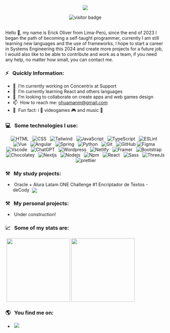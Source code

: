 <p align="center"><img src="https://git-profile-readme-banner.vercel.app/api/python?username=Jetbear69&bg=black&fill=white&txt=A%20Front-end%20Developer"></p>

<div align="center">
   <img src="https://visitor-badge.laobi.icu/badge?page_id=Jetbear69.Jetbear69" alt="visitor badge"/>
</div>
<br>

Hello 👋, my name is Erick Oliver from Lima-Perú, since the end of 2023 I began the path of becoming a self-taught programmer, currently I am still learning new languages ​​and the use of frameworks, I hope to start a career in Systems Engineering this 2024 and create more projects for a future job, I would also like to be able to contribute and work as a team, if you need any help, no matter how small, you can contact me.

### ⚡ &nbsp;&nbsp;Quickly Information:

- 🔭 &nbsp;I’m currently working on Concentrix at Support
- 🌱 &nbsp;I’m currently learning React and others languages
- 🤝 &nbsp;I’m looking to collaborate on create apps and web games design
- 📫 &nbsp;How to reach me: ohuamanm@gmail.com
- 🎯 &nbsp;Fun fact: i 🧡 videogames 🎮 and music 🎵

### 💻 &nbsp;&nbsp;Some technologies I use:
<p align="center">
  <img src="https://img.shields.io/badge/HTML5-E34F26?style=for-the-badge&logo=html5&logoColor=white" alt="HTML" />&nbsp;&nbsp;
  <img src="https://img.shields.io/badge/CSS3-1572B6?style=for-the-badge&logo=css3&logoColor=white" alt="CSS" />&nbsp;&nbsp;
  <img src="https://img.shields.io/badge/Tailwind_CSS-38B2AC?style=for-the-badge&logo=tailwind-css&logoColor=white" alt="Tailwind" />&nbsp;&nbsp;
  <img src="https://img.shields.io/badge/JavaScript-323330?style=for-the-badge&logo=javascript&logoColor=F7DF1E" alt="JavaScript" />&nbsp;&nbsp;
  <img src="https://img.shields.io/badge/TypeScript-007ACC?style=for-the-badge&logo=typescript&logoColor=white" alt="TypeScript" />&nbsp;&nbsp;
  <img src="https://img.shields.io/badge/eslint-3A33D1?style=for-the-badge&logo=eslint&logoColor=white" alt="ESLint">&nbsp;&nbsp;
  <img src="https://img.shields.io/badge/Vue%20js-35495E?style=for-the-badge&logo=vuedotjs&logoColor=4FC08D" alt="Vue" />&nbsp;&nbsp;
  <img src="https://img.shields.io/badge/Angular-DD0031?style=for-the-badge&logo=angular&logoColor=white" alt="Angular" />&nbsp;&nbsp;
  <img src="https://img.shields.io/badge/Spring_Boot-F2F4F9?style=for-the-badge&logo=spring-boot" alt="Spring">&nbsp;&nbsp;
  <img src="https://img.shields.io/badge/Python-FFD43B?style=for-the-badge&logo=python&logoColor=blue" alt="Python">&nbsp;&nbsp;
  <img src="https://img.shields.io/badge/Git-F05032?style=for-the-badge&logo=git&logoColor=white" alt="Git" />&nbsp;&nbsp;
  <img src="https://img.shields.io/badge/github%20-%23000.svg?&style=for-the-badge&logo=github&logoColor=white" alt="GitHub" />
  <img src="https://img.shields.io/badge/Figma-F24E1E?style=for-the-badge&logo=figma&logoColor=white" alt="Figma">&nbsp;&nbsp;
  <img src="https://img.shields.io/badge/VSCode-0078D4?style=for-the-badge&logo=visual%20studio%20code&logoColor=white" alt="Vscode">&nbsp;&nbsp;
  <img src="https://img.shields.io/badge/ChatGPT-74aa9c?style=for-the-badge&logo=openai&logoColor=white" alt="ChatGPT">&nbsp;&nbsp;
  <img src="https://img.shields.io/badge/Wordpress-21759B?style=for-the-badge&logo=wordpress&logoColor=white" alt="Wordpress">&nbsp;&nbsp;
  <img src="https://img.shields.io/badge/Netlify-00C7B7?style=for-the-badge&logo=netlify&logoColor=white" alt="Netlify">&nbsp;&nbsp;
  <img src="https://img.shields.io/badge/Framer-black?style=for-the-badge&logo=framer&logoColor=blue" alt="Framer">&nbsp;&nbsp;
  <img src="https://img.shields.io/badge/Bootstrap-563D7C?style=for-the-badge&logo=bootstrap&logoColor=white" alt="Bootstrap">&nbsp;&nbsp;
  <img src="https://img.shields.io/badge/Chocolatey-80B5E3?style=for-the-badge&logo=chocolatey&logoColor=fff" alt="Chocolatey">&nbsp;&nbsp;
  <img src="https://img.shields.io/badge/next%20js-000000?style=for-the-badge&logo=nextdotjs&logoColor=white" alt="Nextjs">&nbsp;&nbsp;
  <img src="https://img.shields.io/badge/Node%20js-339933?style=for-the-badge&logo=nodedotjs&logoColor=white" alt="Nodejs">&nbsp;&nbsp;
  <img src="https://img.shields.io/badge/npm-CB3837?style=for-the-badge&logo=npm&logoColor=white" alt="Npm">&nbsp;&nbsp;
  <img src="https://img.shields.io/badge/React-20232A?style=for-the-badge&logo=react&logoColor=61DAFB" alt="React">&nbsp;&nbsp;
  <img src="https://img.shields.io/badge/Sass-CC6699?style=for-the-badge&logo=sass&logoColor=white" alt="Sass">&nbsp;&nbsp;
  <img src="https://img.shields.io/badge/ThreeJs-black?style=for-the-badge&logo=three.js&logoColor=white" alt="ThreeJs">&nbsp;&nbsp;
  <img src="https://img.shields.io/badge/prettier-1A2C34?style=for-the-badge&logo=prettier&logoColor=F7BA3E" alt="prettier">&nbsp;&nbsp;
  
</p>

### ⚒️ &nbsp;&nbsp;My study projects:

- &nbsp;Oracle + Alura Latam ONE Challenge #1 Encriptador de Textos - deCody
&nbsp;<img align="center" src="https://github-readme-stats.vercel.app/api/pin/?username=Jetbear69&repo=Encriptador-deCody&theme=aura" />

### ⚒️ &nbsp;&nbsp;My personal projects:

- &nbsp;Under construction!

### 📈 &nbsp;&nbsp;Some of my stats are:

&nbsp;<img height=200 align="center" src="https://github-readme-stats.vercel.app/api?username=Jetbear69&theme=aura&rank_icon=github" /> <img height=200 align="center" src="https://github-readme-stats.vercel.app/api/top-langs?username=Jetbear69&theme=aura&langs_count=8&card_width=324" />

### 🌎 &nbsp;&nbsp;You find me on:

- &nbsp;<a href="https:/linkedin.com/oliverdev"><img src="https://img.shields.io/badge/LinkedIn-0077B5?style=for-the-badge&logo=linkedin&logoColor=white"/></a>
